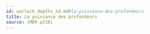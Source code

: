 ```yaml
---
id: warlock_depths_hd.md#la-puissance-des-profondeurs
title: La puissance des profondeurs
source: (MDR p216)
---
```


